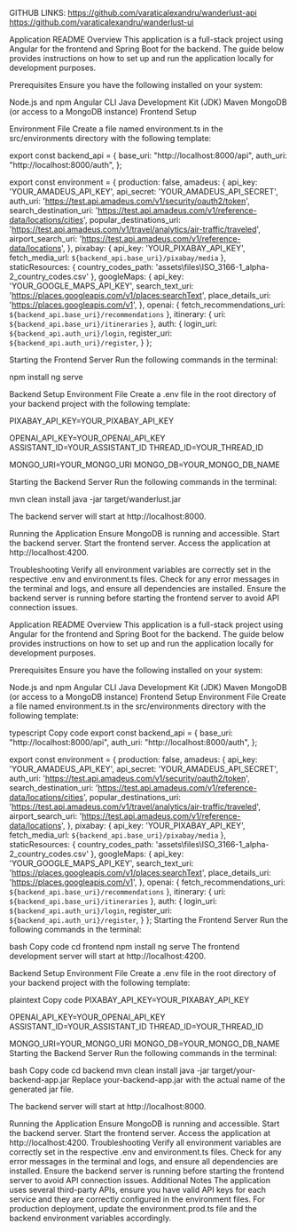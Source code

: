 GITHUB LINKS:
https://github.com/varaticalexandru/wanderlust-api
https://github.com/varaticalexandru/wanderlust-ui


Application README
Overview
This application is a full-stack project using Angular for the frontend and Spring Boot for the backend. The guide below provides instructions on how to set up and run the application locally for development purposes.

Prerequisites
Ensure you have the following installed on your system:

Node.js and npm
Angular CLI
Java Development Kit (JDK)
Maven
MongoDB (or access to a MongoDB instance)
Frontend Setup

Environment File
Create a file named environment.ts in the src/environments directory with the following template:

export const backend_api = {
    base_uri: "http://localhost:8000/api",
    auth_uri: "http://localhost:8000/auth",
};

export const environment = {
    production: false,
    amadeus: {
        api_key: 'YOUR_AMADEUS_API_KEY',
        api_secret: 'YOUR_AMADEUS_API_SECRET',
        auth_uri: 'https://test.api.amadeus.com/v1/security/oauth2/token', 
        search_destination_uri: 'https://test.api.amadeus.com/v1/reference-data/locations/cities', 
        popular_destinations_uri: 'https://test.api.amadeus.com/v1/travel/analytics/air-traffic/traveled',
        airport_search_uri: 'https://test.api.amadeus.com/v1/reference-data/locations',
    },
    pixabay: {
        api_key: 'YOUR_PIXABAY_API_KEY',
        fetch_media_url: `${backend_api.base_uri}/pixabay/media`
    },
    staticResources: {
        country_codes_path: 'assets\\files\\ISO_3166-1_alpha-2_country_codes.csv' 
    },
    googleMaps: {
        api_key: 'YOUR_GOOGLE_MAPS_API_KEY',
        search_text_uri: 'https://places.googleapis.com/v1/places:searchText',
        place_details_uri: 'https://places.googleapis.com/v1',
    },
    openai: {
        fetch_recommendations_uri: `${backend_api.base_uri}/recommendations`
    },
    itinerary: {
        uri: `${backend_api.base_uri}/itineraries`
    },
    auth: {
        login_uri: `${backend_api.auth_uri}/login`,
        register_uri: `${backend_api.auth_uri}/register`,
    }
};


Starting the Frontend Server
Run the following commands in the terminal:

npm install
ng serve

Backend Setup
Environment File
Create a .env file in the root directory of your backend project with the following template:

PIXABAY_API_KEY=YOUR_PIXABAY_API_KEY

OPENAI_API_KEY=YOUR_OPENAI_API_KEY
ASSISTANT_ID=YOUR_ASSISTANT_ID
THREAD_ID=YOUR_THREAD_ID

MONGO_URI=YOUR_MONGO_URI
MONGO_DB=YOUR_MONGO_DB_NAME

Starting the Backend Server
Run the following commands in the terminal:

mvn clean install
java -jar target/wanderlust.jar

The backend server will start at http://localhost:8000.

Running the Application
Ensure MongoDB is running and accessible.
Start the backend server.
Start the frontend server.
Access the application at http://localhost:4200.


Troubleshooting
Verify all environment variables are correctly set in the respective .env and environment.ts files.
Check for any error messages in the terminal and logs, and ensure all dependencies are installed.
Ensure the backend server is running before starting the frontend server to avoid API connection issues.



Application README
Overview
This application is a full-stack project using Angular for the frontend and Spring Boot for the backend. The guide below provides instructions on how to set up and run the application locally for development purposes.

Prerequisites
Ensure you have the following installed on your system:

Node.js and npm
Angular CLI
Java Development Kit (JDK)
Maven
MongoDB (or access to a MongoDB instance)
Frontend Setup
Environment File
Create a file named environment.ts in the src/environments directory with the following template:

typescript
Copy code
export const backend_api = {
    base_uri: "http://localhost:8000/api",
    auth_uri: "http://localhost:8000/auth",
};

export const environment = {
    production: false,
    amadeus: {
        api_key: 'YOUR_AMADEUS_API_KEY',
        api_secret: 'YOUR_AMADEUS_API_SECRET',
        auth_uri: 'https://test.api.amadeus.com/v1/security/oauth2/token', 
        search_destination_uri: 'https://test.api.amadeus.com/v1/reference-data/locations/cities', 
        popular_destinations_uri: 'https://test.api.amadeus.com/v1/travel/analytics/air-traffic/traveled',
        airport_search_uri: 'https://test.api.amadeus.com/v1/reference-data/locations',
    },
    pixabay: {
        api_key: 'YOUR_PIXABAY_API_KEY',
        fetch_media_url: `${backend_api.base_uri}/pixabay/media`
    },
    staticResources: {
        country_codes_path: 'assets\\files\\ISO_3166-1_alpha-2_country_codes.csv' 
    },
    googleMaps: {
        api_key: 'YOUR_GOOGLE_MAPS_API_KEY',
        search_text_uri: 'https://places.googleapis.com/v1/places:searchText',
        place_details_uri: 'https://places.googleapis.com/v1',
    },
    openai: {
        fetch_recommendations_uri: `${backend_api.base_uri}/recommendations`
    },
    itinerary: {
        uri: `${backend_api.base_uri}/itineraries`
    },
    auth: {
        login_uri: `${backend_api.auth_uri}/login`,
        register_uri: `${backend_api.auth_uri}/register`,
    }
};
Starting the Frontend Server
Run the following commands in the terminal:

bash
Copy code
cd frontend
npm install
ng serve
The frontend development server will start at http://localhost:4200.

Backend Setup
Environment File
Create a .env file in the root directory of your backend project with the following template:

plaintext
Copy code
PIXABAY_API_KEY=YOUR_PIXABAY_API_KEY

OPENAI_API_KEY=YOUR_OPENAI_API_KEY
ASSISTANT_ID=YOUR_ASSISTANT_ID
THREAD_ID=YOUR_THREAD_ID

MONGO_URI=YOUR_MONGO_URI
MONGO_DB=YOUR_MONGO_DB_NAME
Starting the Backend Server
Run the following commands in the terminal:

bash
Copy code
cd backend
mvn clean install
java -jar target/your-backend-app.jar
Replace your-backend-app.jar with the actual name of the generated jar file.

The backend server will start at http://localhost:8000.

Running the Application
Ensure MongoDB is running and accessible.
Start the backend server.
Start the frontend server.
Access the application at http://localhost:4200.
Troubleshooting
Verify all environment variables are correctly set in the respective .env and environment.ts files.
Check for any error messages in the terminal and logs, and ensure all dependencies are installed.
Ensure the backend server is running before starting the frontend server to avoid API connection issues.
Additional Notes
The application uses several third-party APIs, ensure you have valid API keys for each service and they are correctly configured in the environment files.
For production deployment, update the environment.prod.ts file and the backend environment variables accordingly.